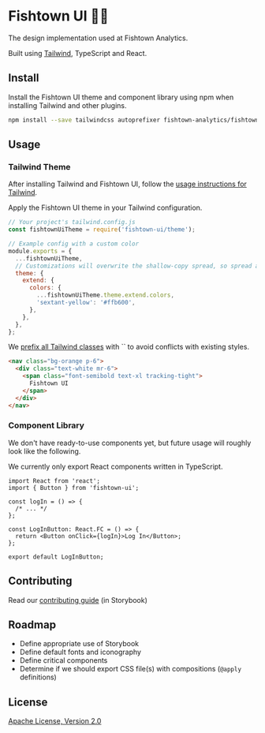 # Fishtown UI 🎨🐠

The design implementation used at Fishtown Analytics.

Built using [Tailwind](https://tailwindcss.com/), TypeScript and React.

## Install

Install the Fishtown UI theme and component library using npm when installing Tailwind and other plugins.

```sh
npm install --save tailwindcss autoprefixer fishtown-analytics/fishtown-ui
```

## Usage

### Tailwind Theme

After installing Tailwind and Fishtown UI, follow the [usage instructions for Tailwind](https://tailwindcss.com/docs/installation#add-tailwind-to-your-css).

Apply the Fishtown UI theme in your Tailwind configuration.

```js
// Your project's tailwind.config.js
const fishtownUiTheme = require('fishtown-ui/theme');

// Example config with a custom color
module.exports = {
  ...fishtownUiTheme,
  // Customizations will overwrite the shallow-copy spread, so spread again where appropriate
  theme: {
    extend: {
      colors: {
        ...fishtownUiTheme.theme.extend.colors,
        'sextant-yellow': '#ffb600',
      },
    },
  },
};
```

We [prefix all Tailwind classes](https://tailwindcss.com/docs/configuration#prefix) with `` to avoid conflicts with existing styles.

```html
<nav class="bg-orange p-6">
  <div class="text-white mr-6">
    <span class="font-semibold text-xl tracking-tight">
      Fishtown UI
    </span>
  </div>
</nav>
```

### Component Library

We don't have ready-to-use components yet, but future usage will roughly look like the following.

We currently only export React components written in TypeScript.

```tsx
import React from 'react';
import { Button } from 'fishtown-ui';

const logIn = () => {
  /* ... */
};

const LogInButton: React.FC = () => {
  return <Button onClick={logIn}>Log In</Button>;
};

export default LogInButton;
```

## Contributing

Read our [contributing guide](/story/docs-contributing--page) (in Storybook)

## Roadmap

- Define appropriate use of Storybook
- Define default fonts and iconography
- Define critical components
- Determine if we should export CSS file(s) with compositions (`@apply` definitions)

## License

[Apache License, Version 2.0](LICENSE)
